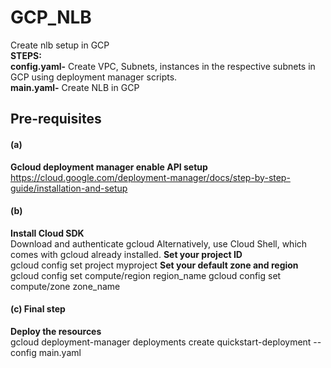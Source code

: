# GCP_NLB
Create nlb setup in GCP<br/>
**STEPS:** <br/>
**config.yaml-** Create VPC, Subnets, instances in the respective subnets in GCP using deployment manager scripts. <br/>
**main.yaml-** Create NLB in GCP <br/>

## Pre-requisites
#### (a)
**Gcloud deployment manager enable API setup**<br/>
https://cloud.google.com/deployment-manager/docs/step-by-step-guide/installation-and-setup

#### (b)
**Install Cloud SDK**<br/>
Download and authenticate gcloud
Alternatively, use Cloud Shell, which comes with gcloud already installed.
**Set your project ID**<br/>
gcloud config set project myproject
**Set your default zone and region**<br/>
gcloud config set compute/region region_name
gcloud config set compute/zone zone_name

#### (c) **Final step**
**Deploy the resources**<br/>
gcloud deployment-manager deployments create quickstart-deployment --config main.yaml